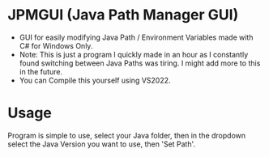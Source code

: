 # JPMGUI (Java Path Manager GUI)
- GUI for easily modifying Java Path / Environment Variables made with C# for Windows Only.
- Note: This is just a program I quickly made in an hour as I constantly found switching between Java Paths was tiring. I might add more to this in the future.
- You can Compile this yourself using VS2022.

# Usage
Program is simple to use, select your Java folder, then in the dropdown select the Java Version you want to use, then 'Set Path'.

